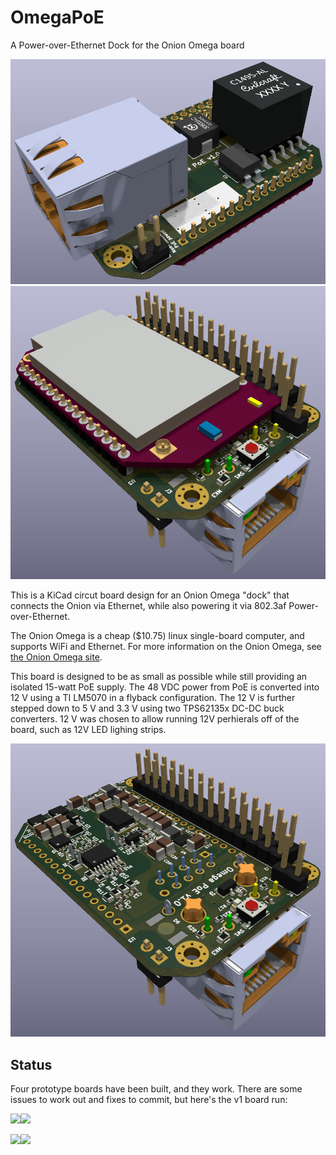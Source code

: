 # OmegaPoE
A Power-over-Ethernet Dock for the Onion Omega board

![alt text](renders/omegaPoE1.png "Title")
![alt text](renders/omegaPoE2.png "Title")

This is a KiCad circut board design for an Onion Omega "dock" that connects the Onion via Ethernet, while also powering it via 802.3af Power-over-Ethernet.

The Onion Omega is a cheap ($10.75) linux single-board computer, and supports WiFi and Ethernet. For more information on the Onion Omega, see [the Onion Omega site](http://onion.io/omega2/).

This board is designed to be as small as possible while still providing an isolated 15-watt PoE supply. The 48 VDC power from PoE is converted into 12 V using a TI LM5070 in a flyback configuration. The 12 V is further stepped down to 5 V and 3.3 V using two TPS62135x DC-DC buck converters. 12 V was chosen to allow running 12V perhierals off of the board, such as 12V LED lighing strips. 

![alt text](renders/omegaPoE3.png "Title")

## Status
Four prototype boards have been built, and they work. There are some issues to work out and fixes to commit, but here's the v1 board run:

<img src="https://raw.githubusercontent.com/zeroping/OmegaPoE/master/renders/photo_assembled_iso.jpg" width="45%"><img src="https://raw.githubusercontent.com/zeroping/OmegaPoE/master/renders/photo_top_view.jpg" width="45%">

<img src="https://raw.githubusercontent.com/zeroping/OmegaPoE/master/renders/photo_unassembled_top.jpg" width="45%"><img src="https://raw.githubusercontent.com/zeroping/OmegaPoE/master/renders/photo_unassembled_bottom.jpg" width="45%">

